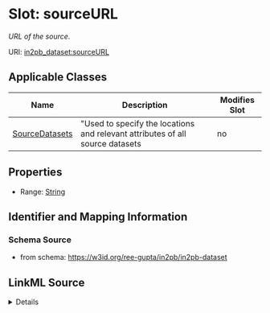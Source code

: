 # Slot: sourceURL


_URL of the source._



URI: [in2pb_dataset:sourceURL](https://w3id.org/ree-gupta/in2pb/in2pb-datasetsourceURL)



<!-- no inheritance hierarchy -->




## Applicable Classes

| Name | Description | Modifies Slot |
| --- | --- | --- |
[SourceDatasets](SourceDatasets.md) | "Used to specify the locations and relevant attributes of all source datasets |  no  |







## Properties

* Range: [String](String.md)





## Identifier and Mapping Information







### Schema Source


* from schema: https://w3id.org/ree-gupta/in2pb/in2pb-dataset




## LinkML Source

<details>
```yaml
name: sourceURL
description: URL of the source.
from_schema: https://w3id.org/ree-gupta/in2pb/in2pb-dataset
close_mappings:
- openminds_core:uRL
- bids:[placeholder]
rank: 1000
alias: sourceURL
domain_of:
- SourceDatasets
range: string

```
</details>